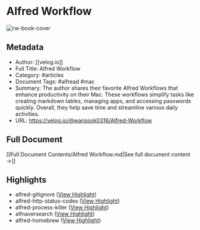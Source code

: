 # Alfred Workflow

![rw-book-cover](https://velog.velcdn.com/images/wansook0316/post/5070bf1a-292b-4af3-972f-79e62a2c3d92/image.png)

## Metadata
- Author: [[velog.io]]
- Full Title: Alfred Workflow
- Category: #articles
- Document Tags:  #alfread  #mac 
- Summary: The author shares their favorite Alfred Workflows that enhance productivity on their Mac. These workflows simplify tasks like creating markdown tables, managing apps, and accessing passwords quickly. Overall, they help save time and streamline various daily activities.
- URL: https://velog.io/@wansook0316/Alfred-Workflow

## Full Document
[[Full Document Contents/Alfred Workflow.md|See full document content →]]

## Highlights
- alfred-gitignore ([View Highlight](https://read.readwise.io/read/01jt7wp3hfhsp545mq3bkcxg2q))
- alfred-http-status-codes ([View Highlight](https://read.readwise.io/read/01jt7wp6xnk7wqnxdp22a33mcf))
- alfred-process-killer ([View Highlight](https://read.readwise.io/read/01jt7wnmtphc726q7qd6re0278))
- alfnaversearch ([View Highlight](https://read.readwise.io/read/01jt7wphxrsgq74knkaeqapa1v))
- alfred-homebrew ([View Highlight](https://read.readwise.io/read/01jt7wpqkth2hh18ft99mmyznb))
